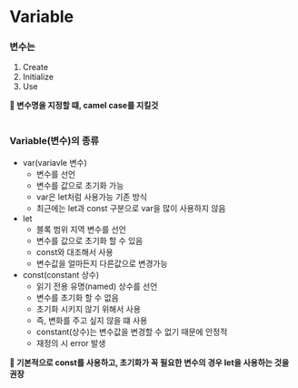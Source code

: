 # Variable

### 변수는 
1. Create
2. Initialize
3. Use

**📢 변수명을 지정할 떄, camel case를 지킬것**
<br/><br/>

### Variable(변수)의 종류
+ var(variavle 변수)
    + 변수를 선언
    + 변수를 값으로 초기화 가능
    + var은 let처럼 사용가능 기존 방식
    + 최근에는 let과 const 구분으로 var을 많이 사용하지 않음
+ let
    + 블록 범위 지역 변수를 선언
    + 변수를 값으로 초기화 할 수 있음
    + const와 대조해서 사용
    + 변수값을 얼마든지 다른값으로 변경가능
+ const(constant 상수)
    + 읽기 전용 유명(named) 상수를 선언
    + 변수를 초기화 할 수 없음
    + 초기화 시키지 않기 위해서 사용
    + 즉, 변화를 주고 싶지 않을 떄 사용
    + constant(상수)는 변수값을 변경할 수 없기 때문에 안정적
    + 재정의 시 error 발생

**📢 기본적으로 const를 사용하고, 초기화가 꼭 필요한 변수의 경우 let을 사용하는 것을 권장**





